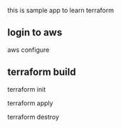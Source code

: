 this is sample app to learn terraform


## login to aws
aws configure


## terraform build
terraform init

terraform apply

terraform destroy
